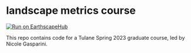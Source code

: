 # landscape metrics course

[![Run on EarthscapeHub][badge]][jhub-link]

This repo contains code for a Tulane Spring 2023 graduate course, led by Nicole Gasparini.

<!-- Links -->

[badge]: https://img.shields.io/badge/Run%20on-EarthscapeHub-orange
[jhub-link]: https://lab.openearthscape.org/hub/user-redirect/git-pull?repo=https%3A%2F%2Fgithub.com%2Flandlab%2Flandscape_metrics_course&urlpath=lab%2Ftree%2Flandscape_metrics_course%2F%3Fautodecode&branch=main
